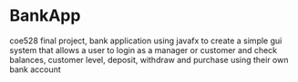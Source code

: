 # BankApp
coe528 final project, bank application
using javafx to create a simple gui system that allows a user to login as a manager or customer and check 
balances, customer level, deposit, withdraw and purchase using their own bank account 
